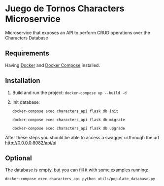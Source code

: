 # Juego de Tornos Characters Microservice
Microservice that exposes an API to perform CRUD operations over the Characters Database

## Requirements
Having [Docker](https://docs.docker.com/install/) and [Docker Compose](https://docs.docker.com/compose/install/) installed.

## Installation

1. Build and run the project: `docker-compose up --build -d`
2. Init database:

   `docker-compose exec characters_api flask db init`
   
   `docker-compose exec characters_api flask db migrate`
   
   `docker-compose exec characters_api flask db upgrade`
   
After these steps you should be able to access a swagger ui through the url http://0.0.0.0:8082/api/ui

## Optional

The database is empty, but you can fill it with some examples running:

`docker-compose exec characters_api python utils/populate_database.py`
